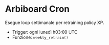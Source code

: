 # Arbiboard Cron

Esegue loop settimanale per retraining policy XP.
- Trigger: ogni lunedì h03:00 UTC
- Funzione: `weekly_retrain()`